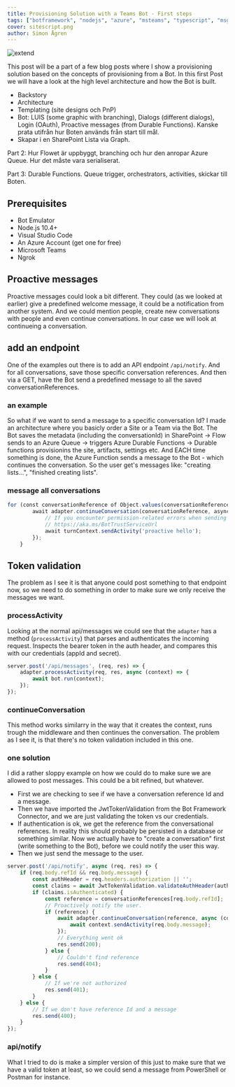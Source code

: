 ```yaml
---
title: Provisioning Solution with a Teams Bot - First steps
tags: ["botframework", "nodejs", "azure", "msteams", "typescript", "msgraph"]
cover: sitescript.png
author: Simon Ågren
---
```


![extend](./sitescript.png)

This post will be a part of a few blog posts where I show a provisioning solution based on the concepts of provisioning from a Bot. In this first Post we will have a look at the high level architecture and how the Bot is built.

- Backstory 
- Architecture
- Templating (site designs och PnP)
- Bot: LUIS (some graphic with branching), Dialogs (different dialogs), Login (OAuth), Proactive messages (from Durable Functions). Kanske prata utifrån hur Boten används från start till mål.
- Skapar i en SharePoint Lista via Graph.

Part 2: Hur Flowet är uppbyggt, branching och hur den anropar Azure Queue. Hur det måste vara serialiserat.

Part 3: Durable Functions. Queue trigger, orchestrators, activities, skickar till Boten.


## Prerequisites 

- Bot Emulator
- Node.js 10.4+
- Visual Studio Code
- An Azure Account (get one for free)
- Microsoft Teams
- Ngrok

## Proactive messages
Proactive messages could look a bit different. They could (as we looked at earlier) give a predefined welcome message, it could be a notification from another system. And we could mention people, create new conversations with people and even continue conversations.
In our case we will look at continueing a conversation.

## add an endpoint
One of the examples out there is to add an API endpoint `/api/notify`. And for all conversations, save those specific conversation references.
And then via a GET, have the Bot send a predefined message to all the saved conversationReferences.

### an example
So what if we want to send a message to a specific conversation Id?
I made an architecture where you basicly order a Site or a Team via the Bot. The Bot saves the metadata (including the conversationId) in SharePoint -> Flow sends to an Azure Queue -> triggers Azure Durable Functions -> Durable functions provisionins the site, artifacts, settings etc. And EACH time something is done, the Azure Function sends a message to the Bot - which continues the conversation. 
So the user get's messages like: "creating lists...", "finished creating lists".

### message all conversations 
```typescript
for (const conversationReference of Object.values(conversationReferences)) {
        await adapter.continueConversation(conversationReference, async turnContext => {
            // If you encounter permission-related errors when sending this message, see
            // https://aka.ms/BotTrustServiceUrl
            await turnContext.sendActivity('proactive hello');
        });
    }
```

## Token validation
The problem as I see it is that anyone could post something to that endpoint now, so we need to do something in order to make sure we only receive the messages we want. 

### processActivity
Looking at the normal api/messages we could see that the `adapter` has a method (`processActivity`) that parses and authenticates the incoming request. Inspects the bearer token in the auth header, and compares this with our credentials (appId and secret).

```typescript
server.post('/api/messages', (req, res) => {
    adapter.processActivity(req, res, async (context) => {
        await bot.run(context);
    });
});
```
### continueConversation
This method works similarry in the way that it creates the context, runs trough the middleware and then continues the conversation. The problem as I see it, is that there's no token validation included in this one.

### one solution
I did a rather sloppy example on how we could do to make sure we are allowed to post messages. This could be a bit refined, but whatever.

- First we are checking to see if we have a conversation reference Id and a message.
- Then we have imported the JwtTokenValidation from the Bot Framework Connector, and we are just validating the token vs our credentials.
- If authentication is ok, we get the reference from the conversational references. In reality this should probably be persisted in a database or something similar. Now we actually have to "create a conversation" first (write something to the Bot), before we could notify the user this way.
- Then we just send the message to the user.

```typescript
server.post('/api/notify', async (req, res) => {
    if (req.body.refId && req.body.message) {
        const authHeader = req.headers.authorization || '';
        const claims = await JwtTokenValidation.validateAuthHeader(authHeader, credentialsProvider, null, null);
        if (claims.isAuthenticated) {
            const reference = conversationReferences[req.body.refId];
            // Proactively notify the user.
            if (reference) {
                await adapter.continueConversation(reference, async (context) => {
                    await context.sendActivity(req.body.message);
                });
                // Everything went ok
                res.send(200);
            } else {
                // Couldn't find reference
                res.send(404);
            }
        } else {
            // If we're not authorized
            res.send(401);
        }
    } else {
        // If we don't have reference Id and a message
        res.send(400);
    }
});
```

### api/notify
What I tried to do is make a simpler version of this just to make sure that we have a valid token at least, so we could send a message from PowerShell or Postman for instance.


